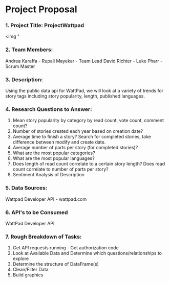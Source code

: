 # Project Proposal
### 1. Project Title: ProjectWattpad
<img "
### 2. Team Members: 
Andrea Karaffa - 
Rupali Mayekar - Team Lead
David Richter - 
Luke Pharr - Scrum Master

### 3. Description: 
Using the public data api for WattPad, we will look at a variety of trends for story tags including story popularity, length, published languages. 

### 4. Research Questions to Answer:
1. Mean story popularity by category by read count, vote count, comment count?
2. Number of stories created each year based on creation date?
3. Average time to finish a story? Search for completed stories, take difference between modify and create date.
4. Average number of parts per story (for completed stories)?
5. What are the most popular categories? 
6. What are the most popular languages? 
7. Does length of read count correlate to a certain story length? Does read count correlate to number of parts per story?
8. Sentiment Analysis of Description

### 5. Data Sources: 
Wattpad Developer API - wattpad.com

### 6. API's to be Consumed
WattPad Developer API

### 7. Rough Breakdown of Tasks: 
1. Get API requests running - Get authorization code
2. Look at Available Data and Determine which questions/relationships to explore
3. Determine the structure of DataFrame(s)
4. Clean/Filter Data
5. Build graphics

